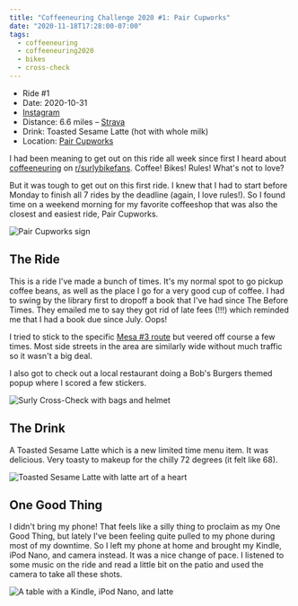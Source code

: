 ```yaml
---
title: "Coffeeneuring Challenge 2020 #1: Pair Cupworks"
date: "2020-11-18T17:28:00-07:00"
tags:
  - coffeeneuring
  - coffeeneuring2020
  - bikes
  - cross-check
---
```


- Ride #1
- Date: 2020-10-31
- [Instagram](https://www.instagram.com/p/CHD_YbHJZHH/)
- Distance: 6.6 miles – [Strava](https://www.strava.com/activities/4269439559)
- Drink: Toasted Sesame Latte (hot with whole milk)
- Location: [Pair Cupworks](https://instagram.com/pair.cupworks)

I had been meaning to get out on this ride all week since first I heard about [coffeeneuring](https://chasingmailboxes.com/category/coffeeneuring/) on [r/surlybikefans](https://reddit.com/r/surlybikefans). Coffee! Bikes! Rules! What's not to love?

But it was tough to get out on this first ride. I knew that I had to start before Monday to finish all 7 rides by the deadline (again, I love rules!). So I found time on a weekend morning for my favorite coffeeshop that was also the closest and easiest ride, Pair Cupworks.

![Pair Cupworks sign](../images/coffeeneuring/2020/ride-1/pair-sign.jpg)

## The Ride

This is a ride I've made a bunch of times. It's my normal spot to go pickup coffee beans, as well as the place I go for a very good cup of coffee. I had to swing by the library first to dropoff a book that I've had since The Before Times. They emailed me to say they got rid of late fees (!!!) which reminded me that I had a book due since July. Oops!

I tried to stick to the specific [Mesa #3 route](http://www.azbikeped.org/downloads/mesa-bike-map.pdf) but veered off course a few times. Most side streets in the area are similarly wide without much traffic so it wasn't a big deal.

I also got to check out a local restaurant doing a Bob's Burgers themed popup where I scored a few stickers.

![Surly Cross-Check with bags and helmet](../images/coffeeneuring/2020/ride-1/bike.jpg)

## The Drink

A Toasted Sesame Latte which is a new limited time menu item. It was delicious. Very toasty to makeup for the chilly 72 degrees (it felt like 68).

![Toasted Sesame Latte with latte art of a heart](../images/coffeeneuring/2020/ride-1/drink.jpg)

## One Good Thing

I didn't bring my phone! That feels like a silly thing to proclaim as my One Good Thing, but lately I've been feeling quite pulled to my phone during most of my downtime. So I left my phone at home and brought my Kindle, iPod Nano, and camera instead. It was a nice change of pace. I listened to some music on the ride and read a little bit on the patio and used the camera to take all these shots.

![A table with a Kindle, iPod Nano, and latte](../images/coffeeneuring/2020/ride-1/kindle-ipod.jpg)
